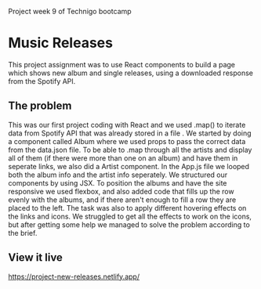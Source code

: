 Project week 9 of Technigo bootcamp

# Music Releases
This project assignment was to use React components to build a page which shows new album and single releases, using a downloaded response from the Spotify API.

## The problem

This was our first project coding with React and we used .map() to iterate data from Spotify API that was already stored in a file . 
We started by doing a component called Album where we used props to pass the correct data from the data.json file.
To be able to .map through all the artists and display all of them (if there were more than one on an album) and have them in seperate links, we also did a Artist component. In the App.js file we looped both the album info and the artist info seperately.
We structured our components by using JSX.
To position the albums and have the site responsive we used flexbox, and also added code that fills up the row evenly with the albums, and if there aren't enough to fill a row they are placed to the left.
The task was also to apply different hovering effects on the links and icons. We struggled to get all the effects to work on the icons, but after getting some help we managed to solve the problem according to the brief.

## View it live

https://project-new-releases.netlify.app/
